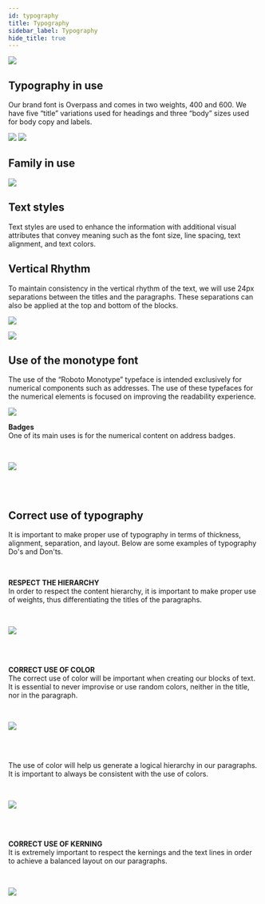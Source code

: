 ```yaml
---
id: typography
title: Typography
sidebar_label: Typography
hide_title: true
---
```


![](/docs/assets/designSystem/covers/typography.png)

## Typography in use

Our brand font is Overpass and comes in two weights, 400 and 600. We have five “title” variations used for headings and three “body” sizes used for body copy and labels.

<div class="font-family-box">

[![](/docs/assets/designSystem/guidelines/overpass.svg)](https://overpassfont.org/)
[![](/docs/assets/designSystem/guidelines/roboto.svg)](https://fonts.google.com/specimen/Roboto+Mono)

</div>

## Family in use

![](/docs/assets/designSystem/guidelines/family-in-use.svg)

## Text styles

Text styles are used to enhance the information with additional visual attributes that convey meaning such as the font size, line spacing, text alignment, and text colors.


## Vertical Rhythm

To maintain consistency in the vertical rhythm of the text, we will use 24px separations between the titles and the paragraphs. These separations can also be applied at the top and bottom of the blocks.


![](/docs/assets/designSystem/guidelines/vertical-text-1.svg)

![](/docs/assets/designSystem/guidelines/vertical-texts-2.svg)

## Use of the monotype font

The use of the “Roboto Monotype” typeface is intended exclusively for numerical components such as addresses. The use of these typefaces for the numerical elements is focused on improving the readability experience.

![](/docs/assets/designSystem/guidelines/monotype.svg)

**Badges**<br>
One of its main uses is for the numerical content on address badges.

<br>

![](/docs/assets/designSystem/guidelines/monotype-labels.svg)

<br>
<br>

## Correct use of typography

It is important to make proper use of typography in terms of thickness, alignment, separation, and layout. Below are some examples of typography Do's and Don'ts.

<br>

**RESPECT THE HIERARCHY**<br>
In order to respect the content hierarchy, it is important to make proper use of weights, thus differentiating the titles of the paragraphs.

<br>

![](/docs/assets/designSystem/guidelines/correct-typo-1.svg)

<br>
<br>

**CORRECT USE OF COLOR**<br>
The correct use of color will be important when creating our blocks of text. It is essential to never improvise or use random colors, neither in the title, nor in the paragraph.


<br>

![](/docs/assets/designSystem/guidelines/correct-typo-2.svg)

<br>
<br>


The use of color will help us generate a logical hierarchy in our paragraphs. It is important to always be consistent with the use of colors.

<br>

![](/docs/assets/designSystem/guidelines/correct-typo-3.svg)

<br>
<br>

**CORRECT USE OF KERNING**<br>
It is extremely important to respect the kernings and the text lines in order to achieve a balanced layout on our paragraphs.

<br>

![](/docs/assets/designSystem/guidelines/correct-typo-4.svg)

<br>
<br>
